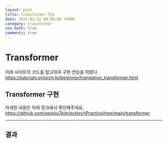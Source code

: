 ```yaml
---
layout: post
title: transformer 연습
date: 2022-02-22 00:00:00 +0900
category: transformer
use_math: true
comments: true
---
```


# Transformer

아래 사이트의 코드를 참고하여 구현 연습을 하였다. <br>
https://tutorials.pytorch.kr/beginner/translation_transformer.html

## Transformer 구현

자세한 내용은 아래 링크에서 확인해주세요.
https://github.com/yeonju7kim/pytorchPractice/tree/main/transformer

---

## 결과

###

